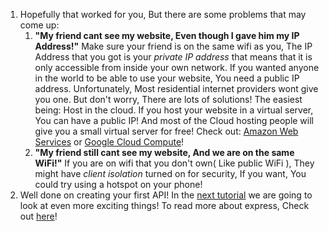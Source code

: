 1. Hopefully that worked for you, But there are some problems that may come up:
   1. **"My friend cant see my website, Even though I gave him my IP Address!"** Make sure your friend is on the same wifi as you, The IP Address that you got is your _private IP address_ that means that it is only accessible from inside your own network. If you wanted anyone in the world to be able to use your website, You need a public IP address. Unfortunately, Most residential internet providers wont give you one. But don't worry, There are lots of solutions! The easiest being: Host in the cloud. If you host your website in a virtual server, You can have a public IP! And most of the Cloud hosting people will give you a small virtual server for free! Check out: [Amazon Web Services](https://aws.amazon.com/ec2/) or [Google Cloud Compute](https://cloud.google.com/compute/)!
   2. **"My friend still cant see my website, And we are on the same WiFi!"** If you are on wifi that you don't own\( Like public WiFi \), They might have _client isolation_ turned on for security, If you want, You could try using a hotspot on your phone!
2. Well done on creating your first API! In the [next tutorial](https://coderdojo.gitbooks.io/intermediate-nodejs-sushi/content/en/) we are going to look at even more exciting things! To read more about express, Check out [here](https://expressjs.com/)!




